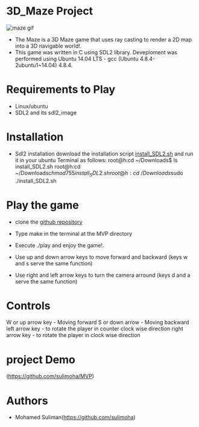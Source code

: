 # 3D_Maze Project
![maze gif](https://github.com/sulimoha/MVP)
- The Maze is a 3D Maze game that uses ray casting to render a 2D map into a 3D navigable world!.
- This game was written in C using SDL2 library. Deveploment was performed using Ubuntu 14.04 LTS - gcc (Ubuntu 4.8.4-2ubuntu1~14.04) 4.8.4.

# Requirements to Play
  - Linux/ubuntu
  - SDL2 and its sdl2_image

# Installation
 - Sdl2 installation
download the installation script [install_SDL2.sh](https://s3.amazonaws.com/intranet-projects-files/holbertonschool-low_level_programming/graphics_programming/install_SDL2.sh) and run it in your ubuntu Terminal as follows:
root@h:cd ~/Downloads$ ls
install_SDL2.sh
root@h:cd ~/Downloads$chmod 755 install_SDL2.sh
root@h:cd ~/Downloads$sudo ./install_SDL2.sh

# Play the game
 - clone the [github repository](https://github.com/sulimoha/MVP.git)
 - Type make in the terminal at the MVP directory
  
 - Execute ./play and enjoy the game!.
 - Use up and down arrow keys to move forward and backward (keys w and s serve the same function)
 - Use right and left arrow keys to turn the camera arround (keys d and a serve the same function)
# Controls
 W or up arrow key - Moving forward
 S or down arrow - Moving backward
 left arrow key - to rotate the player in counter clock wise direction
 right arrow key - to rotate the player in clock wise direction


# project Demo
 (https://github.com/sulimoha/MVP)
# Authors
- Mohamed Suliman(https://github.com/sulimoha)


